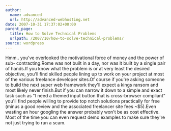 ```yaml
---
author:
  name: advanced
  url: http://advanced-webhosting.net
date: 2007-10-31 17:37:02+00:00
parent_page:
  title: How to Solve Technical Problems
  urlpath: /2007/10/how-to-solve-technical-problems/
source: wordpress
---
```


Hmm.. you've overlooked the motivational force of money and the power of sub-  contracting.Rome was not built in a day, nor was it built by a single pair of hands.If you know what the problem is or at very least the desired objective, you'll  find skilled people lining up to work on your project at most of the various  freelance developer sites.Of course if you're asking someone to build the next super web framework  they'll expect a kings ransom and most likely never finish.But if you can narrow it down to a simple and exact task such as "I need a  themed input button that is cross-browser compliant" you'll find people  willing to provide top notch solutions practically for free (minus a good  review and the associated freelancer site fees ~$5).Even wasting an hour googling the answer probably won't be as cost effective.  Most of the time you can even request demo examples to make sure they're not  just trying to run a scam.